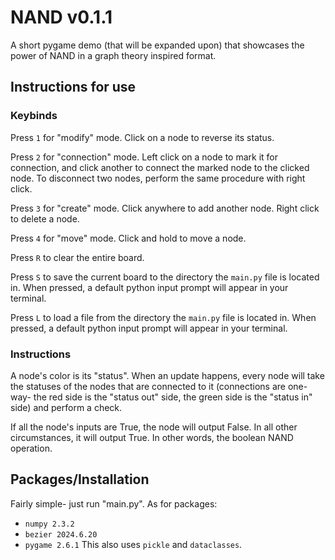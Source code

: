 # NAND v0.1.1
A short pygame demo (that will be expanded upon) that showcases the power of NAND in a graph theory inspired format.

## Instructions for use
### Keybinds
Press `1` for "modify" mode. Click on a node to reverse its status.

Press `2` for "connection" mode. Left click on a node to mark it for connection, and click another to connect the marked node to the clicked node.
To disconnect two nodes, perform the same procedure with right click.

Press `3` for "create" mode. Click anywhere to add another node. Right click to delete a node.

Press `4` for "move" mode. Click and hold to move a node.

Press `R` to clear the entire board.

Press `S` to save the current board to the directory the `main.py` file is located in. When pressed, a default python input prompt will appear in your terminal.

Press `L` to load a file from the directory the `main.py` file is located in. When pressed, a default python input prompt will appear in your terminal.

### Instructions
A node's color is its "status". When an update happens, every node will take the statuses of the nodes that are connected to it 
(connections are one-way- the red side is the "status out" side, the green side is the "status in" side) and perform a check. 

If all the node's inputs are True, the node will output False. In all other circumstances, it will output True. In other words, the boolean NAND operation.

## Packages/Installation
Fairly simple- just run "main.py". As for packages:
- `numpy 2.3.2`
- `bezier 2024.6.20`
- `pygame 2.6.1`
This also uses `pickle` and `dataclasses`.
